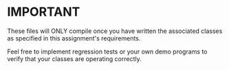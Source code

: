 # IMPORTANT

These files will ONLY compile once you have written the associated classes as specified in this assignment's requirements.

Feel free to implement regression tests or your own demo programs to verify that your classes are operating correctly.

